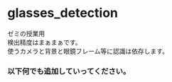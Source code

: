 # glasses_detection
ゼミの授業用<BR>
検出精度はまぁまぁです。<BR>
使うカメラと背景と眼鏡フレーム等に認識は依存します。<BR>
### 以下何でも追加していってください。
